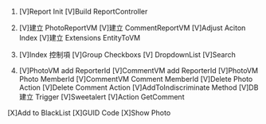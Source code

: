 1. [V]Report Init
   [V]Build ReportController

2. [V]建立 PhotoReportVM
   [V]建立 CommentReportVM
   [V]Adjust Aciton Index
   [V]建立 Extensions EntityToVM

3. [V]Index 控制項
   [V]Group Checkboxs
   [V] DropdownList
   [V]Search

4. [V]PhotoVM add ReporterId
   [V]CommentVM add ReporterId
   [V]PhotoVM Photo MemberId
   [V]CommentVM Comment MemberId
   [V]Delete Photo Action
   [V]Delete Comment Action
   [V]AddToIndiscriminate Method
   [V]DB 建立 Trigger
   [V]Sweetalert
   [V]Action GetComment

[X]Add to BlackList
[X]GUID Code
[X]Show Photo
